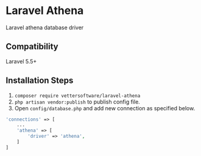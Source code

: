# Laravel Athena
Laravel athena database driver

## Compatibility
Laravel 5.5+

## Installation Steps
1. `composer require vettersoftware/laravel-athena`
2. `php artisan vendor:publish` to publish config file.
3. Open `config/database.php` and add new connection as specified below.
```php
'connections' => [
    ...
    'athena' => [
        'driver' => 'athena',
    ]
]
```

